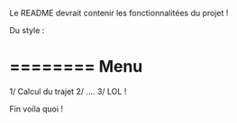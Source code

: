 Le README devrait contenir les fonctionnalitées du projet !


Du style :

========
Menu
========

1/ Calcul du trajet
2/ ....
3/ LOL !

Fin voila quoi !
